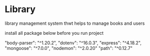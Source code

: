 # Library
library management system thwt helps to manage books and users



install all package below before you run project

"body-parser": "^1.20.2",
    "dotenv": "^16.0.3",
    "express": "^4.18.2",
    "mongoose": "^7.0.0",
    "nodemon": "^2.0.20"
    "path": "^0.12.7"


    

